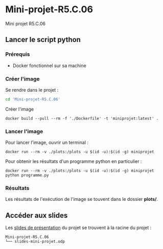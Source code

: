 # Mini-projet-R5.C.06
Mini projet R5.C.06 

## Lancer le script python

### Prérequis
- Docker fonctionnel sur sa machine

### Créer l'image
Se rendre dans le projet :
```bash
cd 'Mini-projet-R5.C.06'
```
Créer l'image
```docker
docker build --pull --rm -f './Dockerfile' -t 'miniprojet:latest' .
``` 

### Lancer l'image
Pour lancer l'image, ouvrir un terminal :
```
docker run --rm -v ./plots:/plots -u $(id -u):$(id -g) miniprojet
```

Pour obtenir les résultats d'un programme python en particulier :
```
docker run --rm -v ./plots:/plots -u $(id -u):$(id -g) miniprojet python programme.py
```

### Résultats
Les résultats de l'exécution de l'image se touvent dans le dossier **plots/**.


## Accéder aux slides
Les [slides de présentation](/slides-mini-projet.odp) du projet se trouvent à la racine du projet :
```
Mini-projet-R5.C.06
└── slides-mini-projet.odp
```